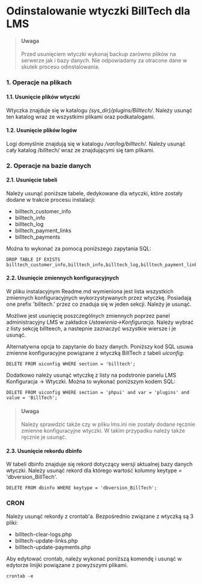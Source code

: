 # Odinstalowanie wtyczki BillTech dla LMS

> #### Uwaga
> Przed usunięciem wtyczki wykonaj backup zarówno plików na serwerze jak i bazy danych. 
> Nie odpowiadamy za utracone dane w skutek procesu odinstalowania.

### 1. Operacje na plikach

#### 1.1. Usunięcie plików wtyczki

Wtyczka znajduje się w katalogu *{sys_dir}/plugins/Billtech/*.
Należy usunąć ten katalog wraz ze wszystkimi plikami oraz podkatalogami.

#### 1.2. Usunięcie plików logów

Logi domyślnie znajdują się w katalogu */var/log/billtech/*. 
Należy usunąć cały katalog /billtech/ wraz ze znajdującymi się tam plikami.

### 2. Operacje na bazie danych

#### 2.1. Usunięcie tabeli

Należy usunąć poniższe tabele, dedykowane dla wtyczki, które zostały dodane w trakcie procesu instalacji:
- billtech_customer_info
- billtech_info
- billtech_log
- billtech_payment_links
- billtech_payments

Można to wykonać za pomocą poniższego zapytania SQL:

```
DROP TABLE IF EXISTS billtech_customer_info,billtech_info,billtech_log,billtech_payment_links,billtech_payments;
```

#### 2.2. Usunięcie zmiennych konfiguracyjnych

W pliku instalacyjnym Readme.md wymieniona jest lista wszystkich zmiennych konfiguracyjnych wykorzystywanych przez wtyczkę.
Posiadają one prefix 'billtech.' przez co znaduja się w jeden sekcji. Należy je usunąć.

Możliwe jest usunięcię poszczególnych zmiennych poprzez panel administracyjny LMS w zakładce *Ustawienia->Konfiguracja*.
Należy wybrać z listy sekcję billteech, a nastepnie zaznaczyć wszystkie wiersze i je usunąć.

Alternatywna opcja to zapytanie do bazy danych. Poniższy kod SQL usuwa zmienne konfiguracyjne powiązane z wtyczką BillTech
z tabeli *uiconfig*:

```
DELETE FROM uiconfig WHERE section = 'billtech';
```

Dodatkowo należy usunąć wtyczkę z listy na podstronie panelu LMS Konfiguracja -> Wtyczki. Można to wykonać poniższym
kodem SQL:

```
DELETE FROM uiconfig WHERE section = 'phpui' and var = 'plugins' and value = 'BillTech';
```

> #### Uwaga
> Należy sprawdzić także czy w pliku lms.ini nie zostały dodane ręcznie zmienne konfiguracyjne wtyczki.
> W takim przypadku należy także ręcznie je usunąć.


#### 2.3. Usunięcie rekordu dbinfo

W tabeli dbinfo znajduje się rekord dotyczący wersji aktualnej bazy danych wtyczki. Należy usunąć rekord dla którego wartość kolumny keytype = 'dbversion_BillTech'.

```
DELETE FROM dbinfo WHERE keytype = 'dbversion_BillTech';
```

### CRON

Należy usunąć rekordy z crontab'a. Bezpośrednio związane z wtyczką są 3 pliki:
- billtech-clear-logs.php
- billtech-update-links.php
- billtech-update-payments.php


Aby edytować crontab, należy wykonać poniższą komendę i usunąć w edytorze linijki powiązane z powyższymi plikami.

```
crontab -e
```
